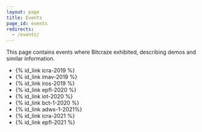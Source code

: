 ```yaml
---
layout: page
title: Events
page_id: events
redirects:
  - /events/
---
```


This page contains events where Bitcraze exhibited, describing demos and similar
information.

* {% id_link icra-2019 %}
* {% id_link imav-2019 %}
* {% id_link iros-2019 %}
* {% id_link epfl-2020 %}
* {% id_link iot-2020 %}
* {% id_link bct-1-2020 %}
* {% id_link adws-1-2021%}
* {% id_link icra-2021 %}
* {% id_link epfl-2021 %}
